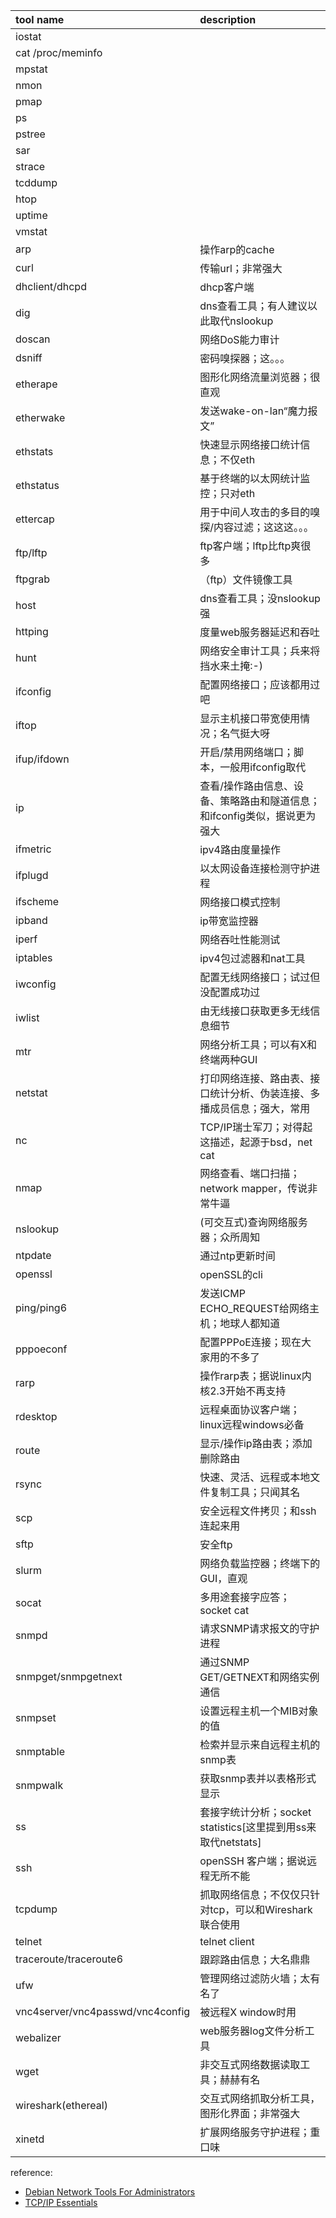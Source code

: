 tool name    |  description   |
:------------|:---------------|
iostat|
cat /proc/meminfo|
mpstat|
nmon|
pmap|
ps|
pstree|
sar|
strace|
tcddump|
htop|
uptime|
vmstat|
arp | 操作arp的cache
curl | 传输url；非常强大
dhclient/dhcpd | dhcp客户端
dig | dns查看工具；有人建议以此取代nslookup
doscan | 网络DoS能力审计
dsniff | 密码嗅探器；这。。。
etherape | 图形化网络流量浏览器；很直观
etherwake | 发送wake-on-lan“魔力报文”
ethstats | 快速显示网络接口统计信息；不仅eth
ethstatus | 基于终端的以太网统计监控；只对eth
ettercap | 用于中间人攻击的多目的嗅探/内容过滤；这这这。。。
ftp/lftp | ftp客户端；lftp比ftp爽很多
ftpgrab |（ftp）文件镜像工具
host | dns查看工具；没nslookup强
httping | 度量web服务器延迟和吞吐
hunt | 网络安全审计工具；兵来将挡水来土掩:-)
ifconfig | 配置网络接口；应该都用过吧
iftop | 显示主机接口带宽使用情况；名气挺大呀
ifup/ifdown | 开启/禁用网络端口；脚本，一般用ifconfig取代
ip | 查看/操作路由信息、设备、策略路由和隧道信息；和ifconfig类似，据说更为强大
ifmetric | ipv4路由度量操作
ifplugd | 以太网设备连接检测守护进程
ifscheme | 网络接口模式控制
ipband | ip带宽监控器
iperf | 网络吞吐性能测试
iptables | ipv4包过滤器和nat工具
iwconfig | 配置无线网络接口；试过但没配置成功过
iwlist | 由无线接口获取更多无线信息细节
mtr | 网络分析工具；可以有X和终端两种GUI
netstat | 打印网络连接、路由表、接口统计分析、伪装连接、多播成员信息；强大，常用
nc | TCP/IP瑞士军刀；对得起这描述，起源于bsd，net cat
nmap | 网络查看、端口扫描；network mapper，传说非常牛逼
nslookup | (可交互式)查询网络服务器；众所周知
ntpdate | 通过ntp更新时间
openssl | openSSL的cli
ping/ping6 | 发送ICMP ECHO_REQUEST给网络主机；地球人都知道
pppoeconf | 配置PPPoE连接；现在大家用的不多了
rarp | 操作rarp表；据说linux内核2.3开始不再支持
rdesktop | 远程桌面协议客户端；linux远程windows必备
route | 显示/操作ip路由表；添加删除路由
rsync | 快速、灵活、远程或本地文件复制工具；只闻其名
scp | 安全远程文件拷贝；和ssh连起来用
sftp | 安全ftp
slurm | 网络负载监控器；终端下的GUI，直观
socat | 多用途套接字应答；socket cat
snmpd | 请求SNMP请求报文的守护进程
snmpget/snmpgetnext | 通过SNMP GET/GETNEXT和网络实例通信
snmpset | 设置远程主机一个MIB对象的值
snmptable | 检索并显示来自远程主机的snmp表
snmpwalk | 获取snmp表并以表格形式显示
ss | 套接字统计分析；socket statistics[这里提到用ss来取代netstats]
ssh | openSSH 客户端；据说远程无所不能
tcpdump | 抓取网络信息；不仅仅只针对tcp，可以和Wireshark联合使用
telnet | telnet client
traceroute/traceroute6 | 跟踪路由信息；大名鼎鼎
ufw | 管理网络过滤防火墙；太有名了
vnc4server/vnc4passwd/vnc4config | 被远程X window时用
webalizer | web服务器log文件分析工具
wget | 非交互式网络数据读取工具；赫赫有名
wireshark(ethereal) | 交互式网络抓取分析工具，图形化界面；非常强大
xinetd | 扩展网络服务守护进程；重口味

reference:

- [Debian Network Tools For Administrators](http://www.debianhelp.co.uk/networktools1.htm)
- [TCP/IP Essentials](http://book.douban.com/subject/1807753/)
